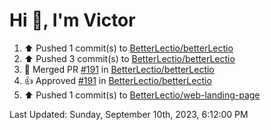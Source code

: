 <h1>Hi 👋, I'm Victor </h1>

<!--RECENT_ACTIVITY:start-->
1. ⬆️ Pushed 1 commit(s) to [BetterLectio/betterLectio](https://github.com/BetterLectio/betterLectio)<br>
2. ⬆️ Pushed 3 commit(s) to [BetterLectio/betterLectio](https://github.com/BetterLectio/betterLectio)<br>
3. 🎉 Merged PR [#191](https://github.com/BetterLectio/betterLectio/pull/191) in [BetterLectio/betterLectio](https://github.com/BetterLectio/betterLectio)<br>
4. 👍 Approved [#191](https://github.com/BetterLectio/betterLectio/pull/191#pullrequestreview-1616945004) in [BetterLectio/betterLectio](https://github.com/BetterLectio/betterLectio)<br>
5. ⬆️ Pushed 1 commit(s) to [BetterLectio/web-landing-page](https://github.com/BetterLectio/web-landing-page)<br>
<!--RECENT_ACTIVITY:end-->

<!--RECENT_ACTIVITY:last_update-->
Last Updated: Sunday, September 10th, 2023, 6:12:00 PM
<!--RECENT_ACTIVITY:last_update_end-->
